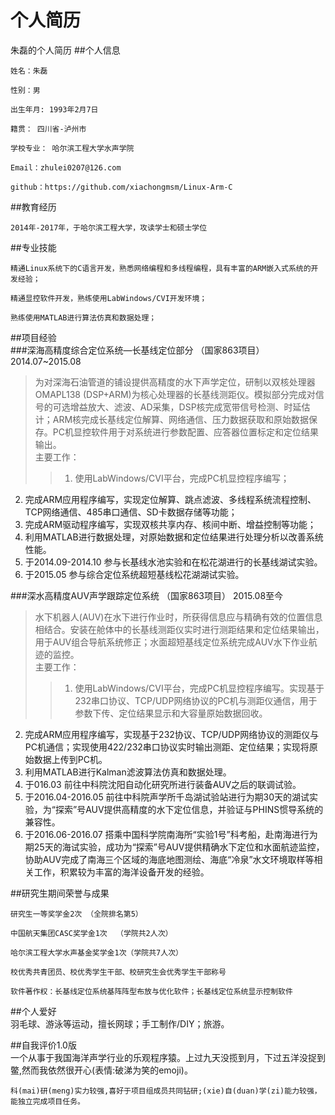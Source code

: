 # 个人简历
朱磊的个人简历
##个人信息

    姓名：朱磊

    性别：男

    出生年月: 1993年2月7日

    籍贯： 四川省-泸州市

    学校专业： 哈尔滨工程大学水声学院

    Email：zhulei0207@126.com

    github：https://github.com/xiachongmsm/Linux-Arm-C

##教育经历

    2014年-2017年，于哈尔滨工程大学，攻读学士和硕士学位

##专业技能

    精通Linux系统下的C语言开发，熟悉网络编程和多线程编程，具有丰富的ARM嵌入式系统的开发经验；

    精通显控软件开发，熟练使用LabWindows/CVI开发环境；

    熟练使用MATLAB进行算法仿真和数据处理；


##项目经验                                                                       
###深海高精度综合定位系统—长基线定位部分 （国家863项目）     2014.07~2015.08
>为对深海石油管道的铺设提供高精度的水下声学定位，研制以双核处理器OMAPL138 (DSP+ARM)为核心处理器的长基线测距仪。模拟部分完成对信号的可选增益放大、滤波、AD采集，DSP核完成宽带信号检测、时延估计；ARM核完成长基线定位解算、网络通信、压力数据获取和原始数据保存。PC机显控软件用于对系统进行参数配置、应答器位置标定和定位结果输出。<br>
主要工作：<br>
>>1. 使用LabWindows/CVI平台，完成PC机显控程序编写；<br>
2. 完成ARM应用程序编写，实现定位解算、跳点滤波、多线程系统流程控制、TCP网络通信、485串口通信、SD卡数据存储等功能；<br>
3. 完成ARM驱动程序编写，实现双核共享内存、核间中断、增益控制等功能；<br>
4. 利用MATLAB进行数据处理，对原始数据和定位结果进行处理分析以改善系统性能。<br>
5. 于2014.09-2014.10	 参与长基线水池实验和在松花湖进行的长基线湖试实验。<br>
6. 于2015.05 			   参与综合定位系统超短基线松花湖湖试实验。<br>

###深水高精度AUV声学跟踪定位系统 （国家863项目）               2015.08至今
>水下机器人(AUV)在水下进行作业时，所获得信息应与精确有效的位置信息相结合。安装在舱体中的长基线测距仪实时进行测距结果和定位结果输出，用于AUV组合导航系统修正；水面超短基线定位系统完成AUV水下作业航迹的监控。<br>
主要工作：<br>
>>1. 使用LabWindows/CVI平台，完成PC机显控程序编写。实现基于232串口协议、TCP/UDP网络协议的PC机与测距仪通信，用于参数下传、定位结果显示和大容量原始数据回收。<br>
2. 完成ARM应用程序编写，实现基于232协议、TCP/UDP网络协议的测距仪与PC机通信；实现使用422/232串口协议实时输出测距、定位结果；实现将原始数据上传到PC机。<br>
3. 利用MATLAB进行Kalman滤波算法仿真和数据处理。<br>
4. 于016.03 		   	 前往中科院沈阳自动化研究所进行装备AUV之后的联调试验。<br>
5. 于2016.04-2016.05  前往中科院声学所千岛湖试验站进行为期30天的湖试实验，为“探索”号AUV提供高精度的水下定位信息，并验证与PHINS惯导系统的兼容性。<br>
6. 于2016.06-2016.07	搭乘中国科学院南海所“实验1号”科考船，赴南海进行为期25天的海试实验，成功为“探索”号AUV提供精确水下定位和水面航迹监控，协助AUV完成了南海三个区域的海底地图测绘、海底“冷泉”水文环境取样等相关工作，积累较为丰富的海洋设备开发的经验。<br>

##研究生期间荣誉与成果    

    研究生一等奖学金2次 （全院排名第5）

    中国航天集团CASC奖学金1次  （学院共2人次）

    哈尔滨工程大学水声基金奖学金1次（学院共7人次）

    校优秀共青团员、校优秀学生干部、校研究生会优秀学生干部称号

    软件著作权：长基线定位系统基阵阵型布放与优化软件；长基线定位系统显示控制软件

##个人爱好                                                                       
    羽毛球、游泳等运动，擅长网球；手工制作/DIY；旅游。

##自我评价1.0版                                                                       
    一个从事于我国海洋声学行业的乐观程序猿。上过九天没揽到月，下过五洋没捉到鳖,然而我依然很开心(表情:破涕为笑的emoji)。

    科(mai)研(meng)实力较强,喜好于项目组成员共同钻研;(xie)自(duan)学(zi)能力较强，能独立完成项目任务。
